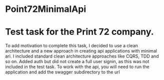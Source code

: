 # Point72MinimalApi
# Test task for the Print 72 company. 
To add motivation to complete this task, I decided to use a clean architecture and a new approach in creating api applications with minimal ari. 
I included standard clean architecture approaches like CQRS, TDD and so on. Added auth but did not create a full user signin, as this was not included in the test task. 
To work with the api, you will need to run the application and add the swagger subdirectory to the url
